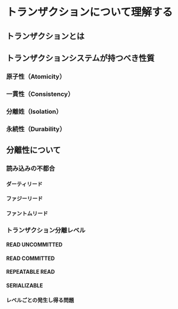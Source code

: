# トランザクションについて理解する

## トランザクションとは

## トランザクションシステムが持つべき性質

### 原子性（Atomicity）

### 一貫性（Consistency）

### 分離姓（Isolation）

### 永続性（Durability）

## 分離性について

### 読み込みの不都合

#### ダーティリード

#### ファジーリード

#### ファントムリード

### トランザクション分離レベル

#### READ UNCOMMITTED

#### READ COMMITTED

#### REPEATABLE READ

#### SERIALIZABLE

#### レベルごとの発生し得る問題
